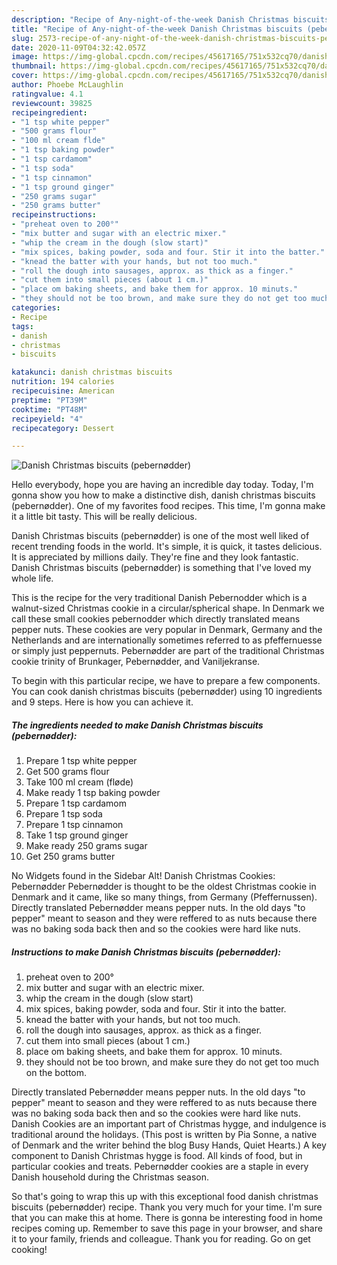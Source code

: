 ```yaml
---
description: "Recipe of Any-night-of-the-week Danish Christmas biscuits (pebernødder)"
title: "Recipe of Any-night-of-the-week Danish Christmas biscuits (pebernødder)"
slug: 2573-recipe-of-any-night-of-the-week-danish-christmas-biscuits-pebernodder
date: 2020-11-09T04:32:42.057Z
image: https://img-global.cpcdn.com/recipes/45617165/751x532cq70/danish-christmas-biscuits-pebernodder-recipe-main-photo.jpg
thumbnail: https://img-global.cpcdn.com/recipes/45617165/751x532cq70/danish-christmas-biscuits-pebernodder-recipe-main-photo.jpg
cover: https://img-global.cpcdn.com/recipes/45617165/751x532cq70/danish-christmas-biscuits-pebernodder-recipe-main-photo.jpg
author: Phoebe McLaughlin
ratingvalue: 4.1
reviewcount: 39825
recipeingredient:
- "1 tsp white pepper"
- "500 grams flour"
- "100 ml cream flde"
- "1 tsp baking powder"
- "1 tsp cardamom"
- "1 tsp soda"
- "1 tsp cinnamon"
- "1 tsp ground ginger"
- "250 grams sugar"
- "250 grams butter"
recipeinstructions:
- "preheat oven to 200°"
- "mix butter and sugar with an electric mixer."
- "whip the cream in the dough (slow start)"
- "mix spices, baking powder, soda and four. Stir it into the batter."
- "knead the batter with your hands, but not too much."
- "roll the dough into sausages, approx. as thick as a finger."
- "cut them into small pieces (about 1 cm.)"
- "place om baking sheets, and bake them for approx. 10 minuts."
- "they should not be too brown, and make sure they do not get too much on the bottom."
categories:
- Recipe
tags:
- danish
- christmas
- biscuits

katakunci: danish christmas biscuits 
nutrition: 194 calories
recipecuisine: American
preptime: "PT39M"
cooktime: "PT48M"
recipeyield: "4"
recipecategory: Dessert

---
```



![Danish Christmas biscuits (pebernødder)](https://img-global.cpcdn.com/recipes/45617165/751x532cq70/danish-christmas-biscuits-pebernodder-recipe-main-photo.jpg)

Hello everybody, hope you are having an incredible day today. Today, I'm gonna show you how to make a distinctive dish, danish christmas biscuits (pebernødder). One of my favorites food recipes. This time, I'm gonna make it a little bit tasty. This will be really delicious.

Danish Christmas biscuits (pebernødder) is one of the most well liked of recent trending foods in the world. It's simple, it is quick, it tastes delicious. It is appreciated by millions daily. They're fine and they look fantastic. Danish Christmas biscuits (pebernødder) is something that I've loved my whole life.

This is the recipe for the very traditional Danish Pebernodder which is a walnut-sized Christmas cookie in a circular/spherical shape. In Denmark we call these small cookies pebernodder which directly translated means pepper nuts. These cookies are very popular in Denmark, Germany and the Netherlands and are internationally sometimes referred to as pfeffernuesse or simply just peppernuts. Pebernødder are part of the traditional Christmas cookie trinity of Brunkager, Pebernødder, and Vaniljekranse.


To begin with this particular recipe, we have to prepare a few components. You can cook danish christmas biscuits (pebernødder) using 10 ingredients and 9 steps. Here is how you can achieve it.

<!--inarticleads1-->

##### The ingredients needed to make Danish Christmas biscuits (pebernødder):

1. Prepare 1 tsp white pepper
1. Get 500 grams flour
1. Take 100 ml cream (fløde)
1. Make ready 1 tsp baking powder
1. Prepare 1 tsp cardamom
1. Prepare 1 tsp soda
1. Prepare 1 tsp cinnamon
1. Take 1 tsp ground ginger
1. Make ready 250 grams sugar
1. Get 250 grams butter


No Widgets found in the Sidebar Alt! Danish Christmas Cookies: Pebernødder Pebernødder is thought to be the oldest Christmas cookie in Denmark and it came, like so many things, from Germany (Pfeffernussen). Directly translated Pebernødder means pepper nuts. In the old days &#34;to pepper&#34; meant to season and they were reffered to as nuts because there was no baking soda back then and so the cookies were hard like nuts. 

<!--inarticleads2-->

##### Instructions to make Danish Christmas biscuits (pebernødder):

1. preheat oven to 200°
1. mix butter and sugar with an electric mixer.
1. whip the cream in the dough (slow start)
1. mix spices, baking powder, soda and four. Stir it into the batter.
1. knead the batter with your hands, but not too much.
1. roll the dough into sausages, approx. as thick as a finger.
1. cut them into small pieces (about 1 cm.)
1. place om baking sheets, and bake them for approx. 10 minuts.
1. they should not be too brown, and make sure they do not get too much on the bottom.


Directly translated Pebernødder means pepper nuts. In the old days &#34;to pepper&#34; meant to season and they were reffered to as nuts because there was no baking soda back then and so the cookies were hard like nuts. Danish Cookies are an important part of Christmas hygge, and indulgence is traditional around the holidays. (This post is written by Pia Sonne, a native of Denmark and the writer behind the blog Busy Hands, Quiet Hearts.) A key component to Danish Christmas hygge is food. All kinds of food, but in particular cookies and treats. Pebernødder cookies are a staple in every Danish household during the Christmas season. 

So that's going to wrap this up with this exceptional food danish christmas biscuits (pebernødder) recipe. Thank you very much for your time. I'm sure that you can make this at home. There is gonna be interesting food in home recipes coming up. Remember to save this page in your browser, and share it to your family, friends and colleague. Thank you for reading. Go on get cooking!
